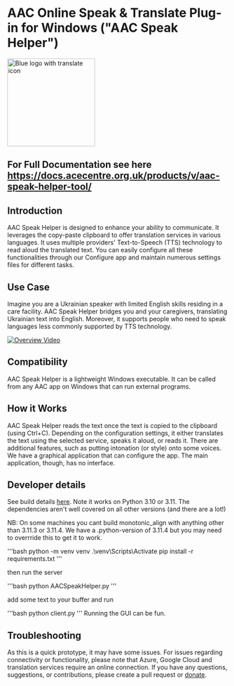 # AAC Online Speak & Translate Plug-in for Windows ("AAC Speak Helper")

<img src='https://raw.githubusercontent.com/AceCentre/TranslateAndTTS/main/assets/translatepb.png' alt="Blue logo with translate icon" width="200">

## For Full Documentation see here https://docs.acecentre.org.uk/products/v/aac-speak-helper-tool/ 

## Introduction

AAC Speak Helper is designed to enhance your ability to communicate. It leverages the copy-paste clipboard to offer translation services in various languages. It uses multiple providers' Text-to-Speech (TTS) technology to read aloud the translated text. You can easily configure all these functionalities through our Configure app and maintain numerous settings files for different tasks.

## Use Case

Imagine you are a Ukrainian speaker with limited English skills residing in a care facility. AAC Speak Helper bridges you and your caregivers, translating Ukrainian text into English. Moreover, it supports people who need to speak languages less commonly supported by TTS technology.

[![Overview Video](https://cdn.loom.com/sessions/thumbnails/dcd185df50224279a0c2630b6ca6b04f-1694639990490-with-play.gif)](https://www.loom.com/share/dcd185df50224279a0c2630b6ca6b04f)

## Compatibility

AAC Speak Helper is a lightweight Windows executable. It can be called from any AAC app on Windows that can run external programs.

## How it Works

AAC Speak Helper reads the text once the text is copied to the clipboard (using Ctrl+C). Depending on the configuration settings, it either translates the text using the selected service, speaks it aloud, or reads it. There are additional features, such as putting intonation (or style) onto some voices. We have a graphical application that can configure the app. The main application, though, has no interface. 

## Developer details

See build details [here](https://github.com/AceCentre/TranslateAndTTS/blob/main/.github/workflows/windows-build-release.yml). Note it works on Python 3.10 or 3.11. The dependencies aren't well covered on all other versions (and there are a lot!)

NB: On some machines you cant build monotonic_align with anything other than 3.11.3 or 3.11.4. We have a .python-version of 3.11.4 but you may need to overrride this to get it to work.

'''bash
python -m venv venv
.\venv\Scripts\Activate
pip install -r requirements.txt
'''

then run the server

'''bash
python AACSpeakHelper.py
'''

add some text to your buffer and run 

'''bash
python client.py
'''
Running the GUI can be fun. 


## Troubleshooting

As this is a quick prototype, it may have some issues. For issues regarding connectivity or functionality, please note that Azure, Google Cloud and translation services require an online connection. If you have any questions, suggestions, or contributions, please create a pull request or [donate](https://acecentre.org.uk/get-involved/donate).

